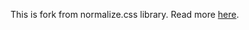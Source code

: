 This is fork from normalize.css library. Read more [here](https://github.com/necolas/normalize.css).